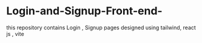 # Login-and-Signup-Front-end-
this repository contains Login , Signup pages designed using tailwind, react js , vite 
